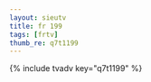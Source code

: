 ```yaml
--- 
layout: sieutv
title: fr 199
tags: [frtv]
thumb_re: q7t1199
---
```

{% include tvadv key="q7t1199" %} 
